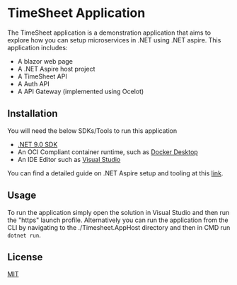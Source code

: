 # TimeSheet Application

The TimeSheet application is a demonstration application that aims to explore how you can setup microservices in .NET using .NET aspire. This application includes:

* A blazor web page
* A .NET Aspire host project
* A TimeSheet API 
* A Auth API
* A API Gateway (implemented using Ocelot)

## Installation

You will need the below SDKs/Tools to run this application

* [.NET 9.0 SDK](https://dotnet.microsoft.com/en-us/download/dotnet/9.0)
* An OCI Compliant container runtime, such as [Docker Desktop](https://www.docker.com/products/docker-desktop/)
* An IDE Editor such as [Visual Studio](https://visualstudio.microsoft.com/vs/)


You can find a detailed guide on .NET Aspire setup and tooling at this [link](https://learn.microsoft.com/en-us/dotnet/aspire/fundamentals/setup-tooling?tabs=windows&pivots=visual-studio).

## Usage

To run the application simply open the solution in Visual Studio and then run the "https" launch profile. Alternatively you can run the application from the CLI by navigating to the ./Timesheet.AppHost directory and then in CMD run `dotnet run`.



## License

[MIT](https://choosealicense.com/licenses/mit/)